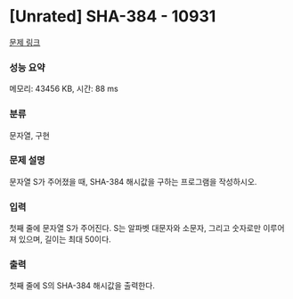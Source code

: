 # [Unrated] SHA-384 - 10931 

[문제 링크](https://www.acmicpc.net/problem/10931) 

### 성능 요약

메모리: 43456 KB, 시간: 88 ms

### 분류

문자열, 구현

### 문제 설명

<p>문자열 S가 주어졌을 때, SHA-384 해시값을 구하는 프로그램을 작성하시오.</p>

### 입력 

 <p>첫째 줄에 문자열 S가 주어진다. S는 알파벳 대문자와 소문자, 그리고 숫자로만 이루어져 있으며, 길이는 최대 50이다.</p>

### 출력 

 <p>첫째 줄에 S의 SHA-384 해시값을 출력한다.</p>

